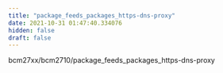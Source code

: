 ```yaml
---
title: "package_feeds_packages_https-dns-proxy"
date: 2021-10-31 01:47:40.334076
hidden: false
draft: false
---
```


bcm27xx/bcm2710/package_feeds_packages_https-dns-proxy

